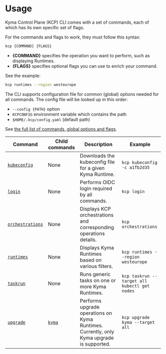 # Usage

Kyma Control Plane (KCP) CLI comes with a set of commands, each of which has its own specific set of flags.

For the commands and flags to work, they must follow this syntax:

```bash
kcp {COMMAND} {FLAGS}
```

- **{COMMAND}** specifies the operation you want to perform, such as displaying Runtimes.
- **{FLAGS}** specifies optional flags you can use to enrich your command.

See the example:

```bash
kcp runtimes --region westeurope
```

The CLI supports configuration file for common (global) options needed for all commands. The config file will be looked up in this order:

  - `--config {PATH}` option
  - `KCPCONFIG` environment variable which contains the path
  - `$HOME/.kcp/config.yaml` (default path)


See [the full list of commands, global options and flags](commands/kcp.md).

|     Command        | Child commands   |  Description  | Example |
|--------------------|----------------|---------------|---------|
| [`kubeconfig`](commands/kcp_kubeconfig.md) | None | Downloads the kubeconfig file for a given Kyma Runtime. | `kcp kubeconfig -c a1fb2d35` |
| [`login`](commands/kcp_login.md) | None | Performs OIDC login required by all commands. | `kcp login` |
| [`orchestrations`](commands/kcp_orchestrations.md) | None | Displays KCP orchestrations and corresponding operations details. | `kcp orchestrations` |
| [`runtimes`](commands/kcp_runtimes) | None | Displays Kyma Runtimes based on various filters. | `kcp runtimes --region westeurope` |
| [`taskrun`](commands/kcp_taskrun.md) | None | Runs generic tasks on one or more Kyma Runtimes. | `kcp taskrun --target all kubectl get nodes` |
| [`upgrade`](commands/kcp_upgrade.md) | [`kyma`](commands/kcp_upgrade_kyma.md) | Performs upgrade operations on Kyma Runtimes. Currently, only Kyma upgrade is supported. | `kcp upgrade kyma --target all` |
